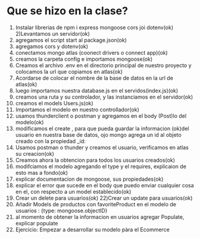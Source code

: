 # Que se hizo en la clase?

1) Instalar librerias de npm i express mongoose cors joi dotenv(ok)
2)Levantamos un servidor(ok)
3) agregamos el script start al package.json(ok)
4) agregamos cors y dotenv(ok)
5) conectamos mongo atlas (coonect drivers o connect app)(ok)
6) creamos la carpeta config e importamos mongoose(ok)
7) Creamos el archivo .env en el directorio principal de nuestro proyecto y colocamos la url que copiamos en atlas(ok)
8) Acordarse de colocar el nombre de la base de datos en la url de atlas(ok)
9) luego importamos nuestra database.js en el servidos(index.js)(ok)
10) creamos una ruta y su controlador, y las instanciamos en el servidor(ok)
12) creamos el models Users.js(ok)
13) Importamos el modelo en nuestro controllador(ok)
14) usamos thunderclient o postman y agregamos en el body (Post)lo del modelo(ok)
15) modificamos el create , para que pueda guardar la informacion (ok)del usuario en nuestra base de datos, ojo mongo agrega un id al objeto creado con la propiedad _id: 
16) Usamos postman o thunder y creamos el usuario, verificamos en atlas su creacion(ok)
17) Creamos ahora la obtencion para todos los usuarios creados(ok)
18) modifciamos el modelo agregando el type y el requires, explicaion de esto mas a fondo(ok)
19) explicar documentacion de mongoose, sus propiedades(ok)
20) explicar el error que sucede en el body que puedo enviar cualquier cosa en el, con respecto a un model establecido(ok)
21) Crear un delete para usuarios(ok)
22)Crear un update para usuarios(ok)
23) Añadir Models de productos con favoriteProduct en el modelo de usuarios : {type: mongoose.objectID}
24) al momento de obtener la informacion en usuarios agregar Populate, explicar populate
25) Ejercicio: Empezar a desarrollar su modelo pàra el Ecommerce

